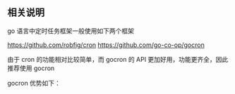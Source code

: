 ## 相关说明

go 语言中定时任务框架一般使用如下两个框架 

https://github.com/robfig/cron
https://github.com/go-co-op/gocron

由于 cron 的功能相对比较简单，而 gocron 的 API 更加好用，功能更齐全，因此推荐使用 gocron

gocron 优势如下：


